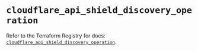 # `cloudflare_api_shield_discovery_operation`

Refer to the Terraform Registry for docs: [`cloudflare_api_shield_discovery_operation`](https://registry.terraform.io/providers/cloudflare/cloudflare/5.3.0/docs/resources/api_shield_discovery_operation).
